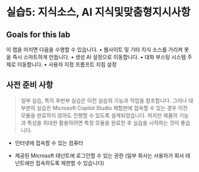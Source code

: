 # 실습5: 지식소스, AI 지식및맞춤형지시사항

## Goals for this lab 

이 랩을 마치면 다음을 수행할 수 있습니다.
• 웹사이트 및 기타 지식 소스를 가리켜 봇을 즉시 스마트하게 만듭니다.
• 생성 AI 설정으로 이동합니다.
• 대화 부스팅 시스템 주제로 이동합니다.
• 사용자 지정 프롬프트 지침 설정

## 사전 준비 사항

> 일부 실습, 특히 후반부 실습은 이전 실습의 기능과 작업을 참조합니다.
> 그러나 대부분의 실습은 Microsoft Copilot Studio 체험판에 접속할 수
> 있는 경우 이전 모듈을 완료하지 않아도 진행할 수 있도록 설계되었습니다.
> 하지만 제품의 기능과 특성을 최대한 활용하려면 특정 모듈을 완료한 후
> 실습을 시작하는 것이 좋습니다.

-   인터넷에 접속할 수 있는 컴퓨터

-   제공된 Microsoft 테넌트에 로그인할 수 있는 권한 (일부 회사는
    사용자가 회사 테넌트에만 접속하도록 제한할 수 있습니다)

